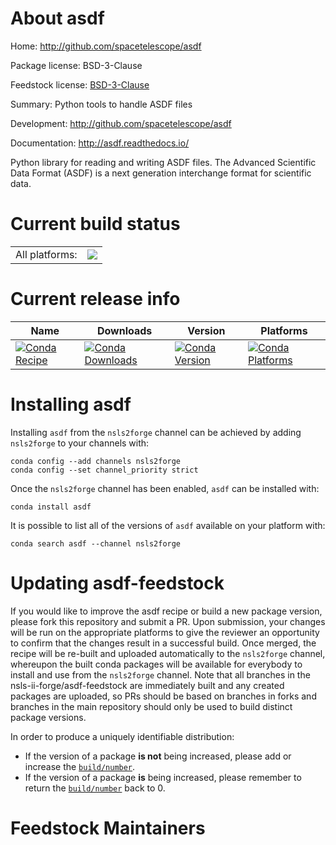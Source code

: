 About asdf
==========

Home: http://github.com/spacetelescope/asdf

Package license: BSD-3-Clause

Feedstock license: [BSD-3-Clause](https://github.com/nsls-ii-forge/asdf-feedstock/blob/master/LICENSE.txt)

Summary: Python tools to handle ASDF files

Development: http://github.com/spacetelescope/asdf

Documentation: http://asdf.readthedocs.io/

Python library for reading and writing ASDF files. The Advanced Scientific
Data Format (ASDF) is a next generation interchange format for scientific
data.


Current build status
====================


<table><tr><td>All platforms:</td>
    <td>
      <a href="https://dev.azure.com/nsls2forge/nsls2forge/_build/latest?definitionId=212&branchName=master">
        <img src="https://dev.azure.com/nsls2forge/nsls2forge/_apis/build/status/asdf-feedstock?branchName=master">
      </a>
    </td>
  </tr>
</table>

Current release info
====================

| Name | Downloads | Version | Platforms |
| --- | --- | --- | --- |
| [![Conda Recipe](https://img.shields.io/badge/recipe-asdf-green.svg)](https://anaconda.org/nsls2forge/asdf) | [![Conda Downloads](https://img.shields.io/conda/dn/nsls2forge/asdf.svg)](https://anaconda.org/nsls2forge/asdf) | [![Conda Version](https://img.shields.io/conda/vn/nsls2forge/asdf.svg)](https://anaconda.org/nsls2forge/asdf) | [![Conda Platforms](https://img.shields.io/conda/pn/nsls2forge/asdf.svg)](https://anaconda.org/nsls2forge/asdf) |

Installing asdf
===============

Installing `asdf` from the `nsls2forge` channel can be achieved by adding `nsls2forge` to your channels with:

```
conda config --add channels nsls2forge
conda config --set channel_priority strict
```

Once the `nsls2forge` channel has been enabled, `asdf` can be installed with:

```
conda install asdf
```

It is possible to list all of the versions of `asdf` available on your platform with:

```
conda search asdf --channel nsls2forge
```




Updating asdf-feedstock
=======================

If you would like to improve the asdf recipe or build a new
package version, please fork this repository and submit a PR. Upon submission,
your changes will be run on the appropriate platforms to give the reviewer an
opportunity to confirm that the changes result in a successful build. Once
merged, the recipe will be re-built and uploaded automatically to the
`nsls2forge` channel, whereupon the built conda packages will be available for
everybody to install and use from the `nsls2forge` channel.
Note that all branches in the nsls-ii-forge/asdf-feedstock are
immediately built and any created packages are uploaded, so PRs should be based
on branches in forks and branches in the main repository should only be used to
build distinct package versions.

In order to produce a uniquely identifiable distribution:
 * If the version of a package **is not** being increased, please add or increase
   the [``build/number``](https://docs.conda.io/projects/conda-build/en/latest/resources/define-metadata.html#build-number-and-string).
 * If the version of a package **is** being increased, please remember to return
   the [``build/number``](https://docs.conda.io/projects/conda-build/en/latest/resources/define-metadata.html#build-number-and-string)
   back to 0.

Feedstock Maintainers
=====================


